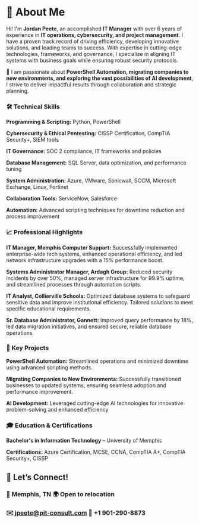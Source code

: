 # 🌟 About Me

 Hi! I'm **Jordan Peete**, an accomplished **IT Manager** with over 6 years of experience in **IT operations, cybersecurity, and project management**. I have a proven track record of driving efficiency, developing innovative solutions, and leading teams to success. With expertise in cutting-edge technologies, frameworks, and governance, I specialize in aligning IT systems with business goals while ensuring robust security protocols. 


💼 I am passionate about **PowerShell Automation, migrating companies to new environments, and exploring the vast possibilities of AI development**, I strive to deliver impactful results through collaboration and strategic planning.

### 🛠️ Technical Skills ###


**Programming & Scripting:** Python, PowerShell


**Cybersecurity & Ethical Pentesting:** CISSP Certification, CompTIA Security+, SIEM tools


**IT Governance:** SOC 2 compliance, IT frameworks and policies


**Database Management:** SQL Server, data optimization, and performance tuning


**System Administration:** Azure, VMware, Sonicwall, SCCM, Microsoft Exchange, Linux, Fortinet


**Collaboration Tools:** ServiceNow, Salesforce


**Automation:** Advanced scripting techniques for downtime reduction and process improvement

### 📈 Professional Highlights


**IT Manager, Memphis Computer Support:** Successfully implemented enterprise-wide tech systems, enhanced operational efficiency, and led network infrastructure upgrades with a 15% performance boost.


**Systems Administrator Manager, Ardagh Group:** Reduced security incidents by over 50%, managed server infrastructure for 99.9% uptime, and streamlined processes through automation scripts.


**IT Analyst, Collierville Schools:** Optimized database systems to safeguard sensitive data and improve institutional efficiency. Tailored solutions to meet specific educational requirements.


**Sr. Database Administrator, Gannett:** Improved query performance by 18%, led data migration initiatives, and ensured secure, reliable database operations.



### 🎯 Key Projects
**PowerShell Automation:** Streamlined operations and minimized downtime using advanced scripting methods.


**Migrating Companies to New Environments:** Successfully transitioned businesses to updated systems, ensuring seamless adoption and performance improvement.


**AI Development:** Leveraged cutting-edge AI technologies for innovative problem-solving and enhanced efficiency



### 🎓 Education & Certifications


**Bachelor's in Information Technology** – University of Memphis


**Certifications:** Azure Certification, MCSE, CCNA, CompTIA A+, CompTIA Security+, CISSP



## 📧 Let’s Connect!


### 📍 Memphis, TN  🌍 Open to relocation


### ✉️ jpeete@pit-consult.com  📱 +1 901-290-8873
